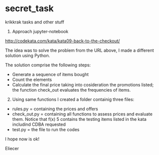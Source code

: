 # secret_task
krikkrak
tasks and other stuff


1. Approach jupyter-notebook

http://codekata.com/kata/kata09-back-to-the-checkout/

The idea was to solve the problem from the URL above, I 
made a different solution using Python.

The solution comprise the following steps:

- Generate a sequence of items bought
- Count the elements
- Calculate the final price taking into cosideration the promotions listed; the function check_out evaluates the frequencies of items.


2. Using same functions I created a folder containig three files:
- rules.py = containing the prices and offers
- check_out.py = containing all functions to assess prices and evaluate them. Notice that f(x) 5 contains the testing items listed
in the kata includind CDBA requested
- test.py = the file to run the codes

I hope now is ok!

Eliecer
